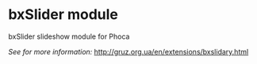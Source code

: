 # bxSlider module

bxSlider slideshow module for Phoca

*See for more information:* http://gruz.org.ua/en/extensions/bxslidary.html